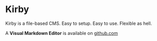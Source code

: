 # Kirby

Kirby is a file-based CMS.
Easy to setup. Easy to use. Flexible as hell.

A **Visual Markdown Editor** is available on [github.com](https://github.com/JonasDoebertin/kirby-visual-markdown)

